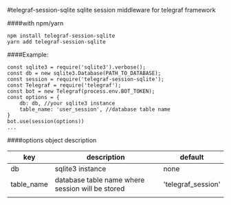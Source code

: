 #telegraf-session-sqlite 
sqlite session middleware for telegraf framework

####with npm/yarn
```
npm install telegraf-session-sqlite
yarn add telegraf-session-sqlite
```

####Example:
```
const sqlite3 = require('sqlite3').verbose();
const db = new sqlite3.Database(PATH_TO_DATABASE);
const session = require('telegraf-session-sqlite');
const Telegraf = require('telegraf');
const bot = new Telegraf(process.env.BOT_TOKEN);
const options = {
    db: db, //your sqlite3 instance
    table_name: 'user_session', //database table name 
}
bot.use(session(options))
...
```

####options object description

| key        | description                                      | default            |
|------------|--------------------------------------------------|--------------------|
| db         | sqlite3 instance                                 | none               |
| table_name | database table name where session will be stored | 'telegraf_session' |
|            |                                                  |                    |

 